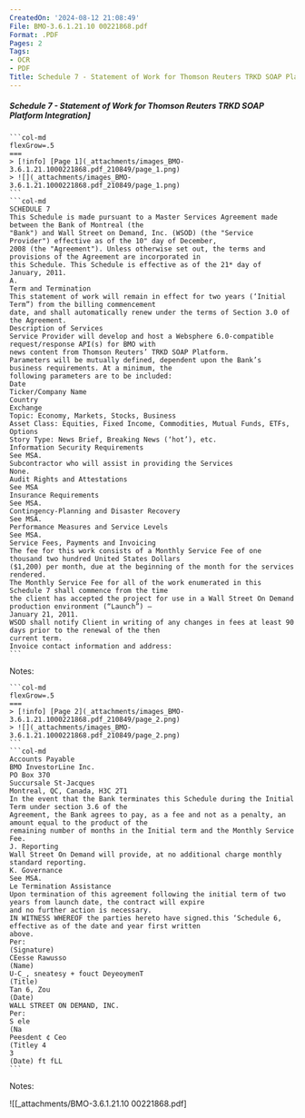 ```yaml
---
CreatedOn: '2024-08-12 21:08:49'
File: BMO-3.6.1.21.10 00221868.pdf
Format: .PDF
Pages: 2
Tags:
- OCR
- PDF
Title: Schedule 7 - Statement of Work for Thomson Reuters TRKD SOAP Platform Integration
---
```


##### Schedule 7 - Statement of Work for Thomson Reuters TRKD SOAP Platform Integration]

  
````col
```col-md
flexGrow=.5
===
> [!info] [Page 1](_attachments/images_BMO-3.6.1.21.1000221868.pdf_210849/page_1.png)
> ![](_attachments/images_BMO-3.6.1.21.1000221868.pdf_210849/page_1.png)
```  
```col-md
SCHEDULE 7  
This Schedule is made pursuant to a Master Services Agreement made between the Bank of Montreal (the  
"Bank") and Wall Street on Demand, Inc. (WSOD) (the "Service Provider") effective as of the 10" day of December,
2008 (the "Agreement"). Unless otherwise set out, the terms and provisions of the Agreement are incorporated in
this Schedule. This Schedule is effective as of the 21* day of January, 2011.  
A.  
Term and Termination
This statement of work will remain in effect for two years (‘Initial Term”) from the billing commencement
date, and shall automatically renew under the terms of Section 3.0 of the Agreement.  
Description of Services
Service Provider will develop and host a Websphere 6.0-compatible request/response API(s) for BMO with
news content from Thomson Reuters’ TRKD SOAP Platform.  
Parameters will be mutually defined, dependent upon the Bank’s business requirements. At a minimum, the
following parameters are to be included:  
Date  
Ticker/Company Name  
Country  
Exchange  
Topic: Economy, Markets, Stocks, Business  
Asset Class: Equities, Fixed Income, Commodities, Mutual Funds, ETFs, Options
Story Type: News Brief, Breaking News (‘hot’), etc.  
Information Security Requirements
See MSA.  
Subcontractor who will assist in providing the Services
None.  
Audit Rights and Attestations
See MSA  
Insurance Requirements
See MSA.  
Contingency-Planning and Disaster Recovery
See MSA.  
Performance Measures and Service Levels
See MSA.  
Service Fees, Payments and Invoicing
The fee for this work consists of a Monthly Service Fee of one thousand two hundred United States Dollars
($1,200) per month, due at the beginning of the month for the services rendered.  
The Monthly Service Fee for all of the work enumerated in this Schedule 7 shall commence from the time
the client has accepted the project for use in a Wall Street On Demand production environment (“Launch”) —
January 21, 2011.  
WSOD shall notify Client in writing of any changes in fees at least 90 days prior to the renewal of the then
current term.  
Invoice contact information and address:  
```
````
Notes:    
````col
```col-md
flexGrow=.5
===
> [!info] [Page 2](_attachments/images_BMO-3.6.1.21.1000221868.pdf_210849/page_2.png)
> ![](_attachments/images_BMO-3.6.1.21.1000221868.pdf_210849/page_2.png)
```  
```col-md
Accounts Payable  
BMO InvestorLine Inc.  
PO Box 370  
Succursale St-Jacques
Montreal, QC, Canada, H3C 2T1  
In the event that the Bank terminates this Schedule during the Initial Term under section 3.6 of the
Agreement, the Bank agrees to pay, as a fee and not as a penalty, an amount equal to the product of the
remaining number of months in the Initial term and the Monthly Service Fee.  
J. Reporting
Wall Street On Demand will provide, at no additional charge monthly standard reporting.  
K. Governance
See MSA.
Le Termination Assistance  
Upon termination of this agreement following the initial term of two years from launch date, the contract will expire
and no further action is necessary.  
IN WITNESS WHEREOF the parties hereto have signed.this ‘Schedule 6, effective as of the date and year first written
above.  
Per:
(Signature)
CEesse Rawusso
(Name)
U-C_, sneatesy + fouct DeyeoymenT
(Title)
Tan 6, Zou
(Date)
WALL STREET ON DEMAND, INC.
Per:
S ele
(Na
Peesdent ¢ Ceo
(Titley 4  
3
(Date) ft fLL  
```
````
Notes:  


![[_attachments/BMO-3.6.1.21.10 00221868.pdf]